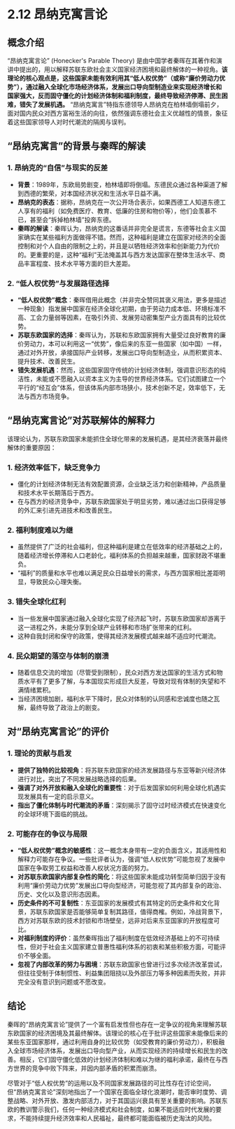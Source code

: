 # 2.12 昂纳克寓言论

## 概念介绍

“昂纳克寓言论” (Honecker's Parable Theory) 是由中国学者秦晖在其著作和演讲中提出的，用以解释苏联东欧社会主义国家经济困境和最终解体的一种视角。**该理论的核心观点是，这些国家未能有效利用其“低人权优势”（或称“廉价劳动力优势”），通过融入全球化市场经济体系，发展出口导向型制造业来实现经济增长和国家强大，反而固守僵化的计划经济体制和福利制度，最终导致经济停滞、民生困难，错失了发展机遇。** “昂纳克寓言”特指东德领导人昂纳克在柏林墙倒塌前夕，面对国内民众对西方富裕生活的向往，依然强调东德社会主义优越性的情景，象征着这些国家领导人对时代潮流的隔阂与误判。

## “昂纳克寓言”的背景与秦晖的解读

### 1. 昂纳克的“自信”与现实的反差

*   **背景**：1989年，东欧局势剧变，柏林墙即将倒塌。东德民众通过各种渠道了解到西德的繁荣，对本国经济状况和生活水平日益不满。
*   **昂纳克的表态**：据称，昂纳克在一次公开场合表示，如果西德工人知道东德工人享有的福利（如免费医疗、教育、低廉的住房和物价等），他们会羡慕不已，甚至会“拆掉柏林墙”投奔东德。
*   **秦晖的解读**：秦晖认为，昂纳克的这番话并非完全是谎言，东德等社会主义国家确实在某些福利方面做得不错。然而，这种福利是建立在国家对经济的全面控制和对个人自由的限制之上的，并且是以牺牲经济效率和创新能力为代价的。更重要的是，这种“福利”无法掩盖其与西方发达国家在整体生活水平、商品丰富程度、技术水平等方面的巨大差距。

### 2. “低人权优势”与发展路径选择

*   **“低人权优势”概念**：秦晖借用此概念（并非完全赞同其褒义用法，更多是描述一种现象）指发展中国家在经济全球化初期，由于劳动力成本低、环境标准不高、工会力量弱等因素，在吸引外资、发展劳动密集型产业方面具有的比较优势。
*   **苏联东欧国家的选择**：秦晖认为，苏联和东欧国家拥有大量受过良好教育的廉价劳动力，本可以利用这一“优势”，像后来的东亚一些国家（如中国）一样，通过对外开放，承接国际产业转移，发展出口导向型制造业，从而积累资本、提升技术、改善民生。
*   **错失发展机遇**：然而，这些国家固守传统的计划经济体制，强调意识形态的纯洁性，未能或不愿融入以资本主义为主导的世界经济体系。它们试图建立一个平行的“经互会”体系，但该体系内部市场狭小，技术创新不足，效率低下，无法与西方市场竞争。

## “昂纳克寓言论”对苏联解体的解释力

该理论认为，苏联东欧国家未能抓住全球化带来的发展机遇，是其经济衰落并最终解体的重要原因：

### 1. 经济效率低下，缺乏竞争力

*   僵化的计划经济体制无法有效配置资源，企业缺乏活力和创新精神，产品质量和技术水平长期落后于西方。
*   在与西方的经济竞争中，苏联东欧国家处于明显劣势，难以通过出口获得足够的外汇来引进先进技术和改善民生。

### 2. 福利制度难以为继

*   虽然提供了广泛的社会福利，但这种福利是建立在低效率的经济基础之上的，随着经济增长停滞和人口老龄化，福利体系的负担越来越重，国家财政不堪重负。
*   “福利”的质量和水平也难以满足民众日益增长的需求，与西方国家相比差距明显，导致民众心理失衡。

### 3. 错失全球化红利

*   当一些发展中国家通过融入全球化实现了经济起飞时，苏联东欧国家却游离于这一进程之外，未能分享到全球产业转移和市场扩张带来的红利。
*   这种自我封闭和保守的政策，使得其经济发展模式越来越不适应时代潮流。

### 4. 民众期望的落空与体制的崩溃

*   随着信息交流的增加（尽管受到限制），民众对西方发达国家的生活方式和物质水平有了更多了解，与本国现实形成巨大反差，导致对现有体制的失望和不满情绪累积。
*   当经济困境加剧，福利水平下降时，民众对体制的认同感和忠诚度也随之瓦解，最终导致了政治上的剧变。

## 对“昂纳克寓言论”的评价

### 1. 理论的贡献与启发

*   **提供了独特的比较视角**：将苏联东欧国家的经济发展路径与东亚等新兴经济体进行对比，突出了不同发展战略选择的后果。
*   **强调了对外开放和融入全球化的重要性**：对于后发国家如何利用全球化机遇实现发展具有一定的启示意义。
*   **指出了僵化体制与时代潮流的矛盾**：深刻揭示了固守过时经济模式在快速变化的全球环境下面临的挑战。

### 2. 可能存在的争议与局限

*   **“低人权优势”概念的敏感性**：这一概念本身带有一定的负面含义，其适用性和解释力可能存在争议。一些批评者认为，强调“低人权优势”可能忽视了发展中国家在争取劳工权益和改善人权状况方面的努力。
*   **对苏联东欧国家内部复杂性的简化**：将这些国家未能成功转型简单归因于没有利用“廉价劳动力优势”发展出口导向型经济，可能忽视了其内部复杂的政治、历史、文化以及意识形态因素。
*   **历史条件的不可复制性**：东亚国家的发展模式有其特定的历史条件和文化背景，苏联东欧国家是否能够简单复制其路径，值得商榷。例如，冷战背景下，西方对苏联东欧的技术封锁和市场壁垒，远非对后来东亚国家的开放程度可比。
*   **对福利制度的评价**：虽然秦晖指出了福利制度在低效经济基础上的不可持续性，但对于社会主义国家建立普惠性福利体系的初衷和某些积极方面，可能评价不够全面。
*   **忽视了内部改革的努力与困境**：苏联东欧国家也曾进行过多次经济改革尝试，但往往受制于体制惯性、利益集团阻挠以及外部压力等多种因素而失败，并非完全没有意识到问题或不愿改变。

## 结论

秦晖的“昂纳克寓言论”提供了一个富有启发性但也存在一定争议的视角来理解苏联东欧国家的经济困境及其最终解体。该理论的核心在于批评这些国家未能像后来的某些东亚国家那样，通过利用自身的比较优势（如受教育的廉价劳动力），积极融入全球市场经济体系，发展出口导向型产业，从而实现经济的持续增长和民生的改善。相反，它们固守僵化低效的计划经济体制和难以为继的福利承诺，最终在与西方世界的竞争中败下阵来，并因内部矛盾的积累而崩溃。

尽管对于“低人权优势”的运用以及不同国家发展路径的可比性存在讨论空间，但“昂纳克寓言论”深刻地指出了一个国家在面临全球化浪潮时，能否审时度势、调整战略、对外开放、激发内部活力，对于其国运兴衰具有至关重要的影响。苏联东欧的教训警示我们，任何一种经济模式和社会制度，如果不能适应时代发展的要求，不能持续提升经济效率和人民福祉，最终都可能面临被历史淘汰的风险。